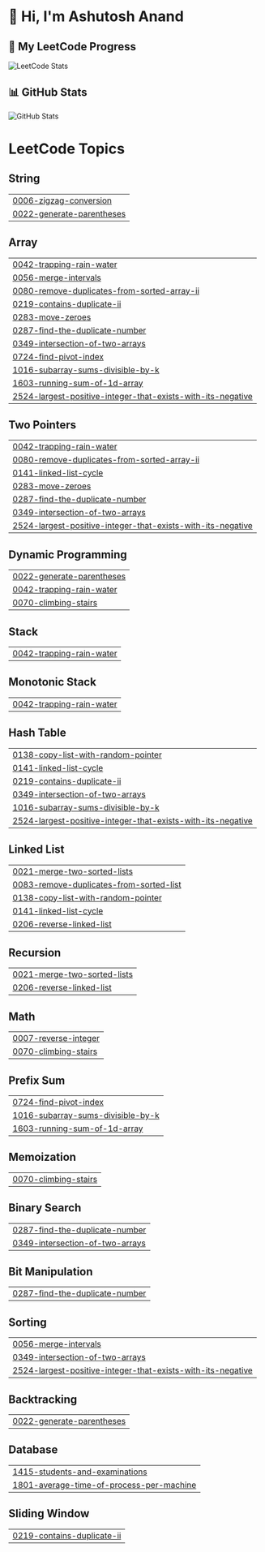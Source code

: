 # 👋 Hi, I'm Ashutosh Anand  

## 🚀 My LeetCode Progress  

![LeetCode Stats](https://leetcard.jacoblin.cool/Ashutoshanand2287?theme=dark&font=baloo&ext=contest)  

## 📊 GitHub Stats  
![GitHub Stats](https://github-readme-stats.vercel.app/api?username=ashutosh2287&show_icons=true&theme=radical)

<!---LeetCode Topics Start-->
# LeetCode Topics
## String
|  |
| ------- |
| [0006-zigzag-conversion](https://github.com/ashutosh2287/Ashutoshanand2287/tree/master/0006-zigzag-conversion) |
| [0022-generate-parentheses](https://github.com/ashutosh2287/Ashutoshanand2287/tree/master/0022-generate-parentheses) |
## Array
|  |
| ------- |
| [0042-trapping-rain-water](https://github.com/ashutosh2287/Ashutoshanand2287/tree/master/0042-trapping-rain-water) |
| [0056-merge-intervals](https://github.com/ashutosh2287/Ashutoshanand2287/tree/master/0056-merge-intervals) |
| [0080-remove-duplicates-from-sorted-array-ii](https://github.com/ashutosh2287/Ashutoshanand2287/tree/master/0080-remove-duplicates-from-sorted-array-ii) |
| [0219-contains-duplicate-ii](https://github.com/ashutosh2287/Ashutoshanand2287/tree/master/0219-contains-duplicate-ii) |
| [0283-move-zeroes](https://github.com/ashutosh2287/Ashutoshanand2287/tree/master/0283-move-zeroes) |
| [0287-find-the-duplicate-number](https://github.com/ashutosh2287/Ashutoshanand2287/tree/master/0287-find-the-duplicate-number) |
| [0349-intersection-of-two-arrays](https://github.com/ashutosh2287/Ashutoshanand2287/tree/master/0349-intersection-of-two-arrays) |
| [0724-find-pivot-index](https://github.com/ashutosh2287/Ashutoshanand2287/tree/master/0724-find-pivot-index) |
| [1016-subarray-sums-divisible-by-k](https://github.com/ashutosh2287/Ashutoshanand2287/tree/master/1016-subarray-sums-divisible-by-k) |
| [1603-running-sum-of-1d-array](https://github.com/ashutosh2287/Ashutoshanand2287/tree/master/1603-running-sum-of-1d-array) |
| [2524-largest-positive-integer-that-exists-with-its-negative](https://github.com/ashutosh2287/Ashutoshanand2287/tree/master/2524-largest-positive-integer-that-exists-with-its-negative) |
## Two Pointers
|  |
| ------- |
| [0042-trapping-rain-water](https://github.com/ashutosh2287/Ashutoshanand2287/tree/master/0042-trapping-rain-water) |
| [0080-remove-duplicates-from-sorted-array-ii](https://github.com/ashutosh2287/Ashutoshanand2287/tree/master/0080-remove-duplicates-from-sorted-array-ii) |
| [0141-linked-list-cycle](https://github.com/ashutosh2287/Ashutoshanand2287/tree/master/0141-linked-list-cycle) |
| [0283-move-zeroes](https://github.com/ashutosh2287/Ashutoshanand2287/tree/master/0283-move-zeroes) |
| [0287-find-the-duplicate-number](https://github.com/ashutosh2287/Ashutoshanand2287/tree/master/0287-find-the-duplicate-number) |
| [0349-intersection-of-two-arrays](https://github.com/ashutosh2287/Ashutoshanand2287/tree/master/0349-intersection-of-two-arrays) |
| [2524-largest-positive-integer-that-exists-with-its-negative](https://github.com/ashutosh2287/Ashutoshanand2287/tree/master/2524-largest-positive-integer-that-exists-with-its-negative) |
## Dynamic Programming
|  |
| ------- |
| [0022-generate-parentheses](https://github.com/ashutosh2287/Ashutoshanand2287/tree/master/0022-generate-parentheses) |
| [0042-trapping-rain-water](https://github.com/ashutosh2287/Ashutoshanand2287/tree/master/0042-trapping-rain-water) |
| [0070-climbing-stairs](https://github.com/ashutosh2287/Ashutoshanand2287/tree/master/0070-climbing-stairs) |
## Stack
|  |
| ------- |
| [0042-trapping-rain-water](https://github.com/ashutosh2287/Ashutoshanand2287/tree/master/0042-trapping-rain-water) |
## Monotonic Stack
|  |
| ------- |
| [0042-trapping-rain-water](https://github.com/ashutosh2287/Ashutoshanand2287/tree/master/0042-trapping-rain-water) |
## Hash Table
|  |
| ------- |
| [0138-copy-list-with-random-pointer](https://github.com/ashutosh2287/Ashutoshanand2287/tree/master/0138-copy-list-with-random-pointer) |
| [0141-linked-list-cycle](https://github.com/ashutosh2287/Ashutoshanand2287/tree/master/0141-linked-list-cycle) |
| [0219-contains-duplicate-ii](https://github.com/ashutosh2287/Ashutoshanand2287/tree/master/0219-contains-duplicate-ii) |
| [0349-intersection-of-two-arrays](https://github.com/ashutosh2287/Ashutoshanand2287/tree/master/0349-intersection-of-two-arrays) |
| [1016-subarray-sums-divisible-by-k](https://github.com/ashutosh2287/Ashutoshanand2287/tree/master/1016-subarray-sums-divisible-by-k) |
| [2524-largest-positive-integer-that-exists-with-its-negative](https://github.com/ashutosh2287/Ashutoshanand2287/tree/master/2524-largest-positive-integer-that-exists-with-its-negative) |
## Linked List
|  |
| ------- |
| [0021-merge-two-sorted-lists](https://github.com/ashutosh2287/Ashutoshanand2287/tree/master/0021-merge-two-sorted-lists) |
| [0083-remove-duplicates-from-sorted-list](https://github.com/ashutosh2287/Ashutoshanand2287/tree/master/0083-remove-duplicates-from-sorted-list) |
| [0138-copy-list-with-random-pointer](https://github.com/ashutosh2287/Ashutoshanand2287/tree/master/0138-copy-list-with-random-pointer) |
| [0141-linked-list-cycle](https://github.com/ashutosh2287/Ashutoshanand2287/tree/master/0141-linked-list-cycle) |
| [0206-reverse-linked-list](https://github.com/ashutosh2287/Ashutoshanand2287/tree/master/0206-reverse-linked-list) |
## Recursion
|  |
| ------- |
| [0021-merge-two-sorted-lists](https://github.com/ashutosh2287/Ashutoshanand2287/tree/master/0021-merge-two-sorted-lists) |
| [0206-reverse-linked-list](https://github.com/ashutosh2287/Ashutoshanand2287/tree/master/0206-reverse-linked-list) |
## Math
|  |
| ------- |
| [0007-reverse-integer](https://github.com/ashutosh2287/Ashutoshanand2287/tree/master/0007-reverse-integer) |
| [0070-climbing-stairs](https://github.com/ashutosh2287/Ashutoshanand2287/tree/master/0070-climbing-stairs) |
## Prefix Sum
|  |
| ------- |
| [0724-find-pivot-index](https://github.com/ashutosh2287/Ashutoshanand2287/tree/master/0724-find-pivot-index) |
| [1016-subarray-sums-divisible-by-k](https://github.com/ashutosh2287/Ashutoshanand2287/tree/master/1016-subarray-sums-divisible-by-k) |
| [1603-running-sum-of-1d-array](https://github.com/ashutosh2287/Ashutoshanand2287/tree/master/1603-running-sum-of-1d-array) |
## Memoization
|  |
| ------- |
| [0070-climbing-stairs](https://github.com/ashutosh2287/Ashutoshanand2287/tree/master/0070-climbing-stairs) |
## Binary Search
|  |
| ------- |
| [0287-find-the-duplicate-number](https://github.com/ashutosh2287/Ashutoshanand2287/tree/master/0287-find-the-duplicate-number) |
| [0349-intersection-of-two-arrays](https://github.com/ashutosh2287/Ashutoshanand2287/tree/master/0349-intersection-of-two-arrays) |
## Bit Manipulation
|  |
| ------- |
| [0287-find-the-duplicate-number](https://github.com/ashutosh2287/Ashutoshanand2287/tree/master/0287-find-the-duplicate-number) |
## Sorting
|  |
| ------- |
| [0056-merge-intervals](https://github.com/ashutosh2287/Ashutoshanand2287/tree/master/0056-merge-intervals) |
| [0349-intersection-of-two-arrays](https://github.com/ashutosh2287/Ashutoshanand2287/tree/master/0349-intersection-of-two-arrays) |
| [2524-largest-positive-integer-that-exists-with-its-negative](https://github.com/ashutosh2287/Ashutoshanand2287/tree/master/2524-largest-positive-integer-that-exists-with-its-negative) |
## Backtracking
|  |
| ------- |
| [0022-generate-parentheses](https://github.com/ashutosh2287/Ashutoshanand2287/tree/master/0022-generate-parentheses) |
## Database
|  |
| ------- |
| [1415-students-and-examinations](https://github.com/ashutosh2287/Ashutoshanand2287/tree/master/1415-students-and-examinations) |
| [1801-average-time-of-process-per-machine](https://github.com/ashutosh2287/Ashutoshanand2287/tree/master/1801-average-time-of-process-per-machine) |
## Sliding Window
|  |
| ------- |
| [0219-contains-duplicate-ii](https://github.com/ashutosh2287/Ashutoshanand2287/tree/master/0219-contains-duplicate-ii) |
<!---LeetCode Topics End-->